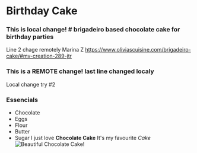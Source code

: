 # Birthday Cake
### This is local change! # brigadeiro based chocolate cake for birthday parties
Line 2 chage remotely Marina Z
https://www.oliviascuisine.com/brigadeiro-cake/#mv-creation-289-jtr
### This is a REMOTE change! last line changed localy
Local change try #2
### Essencials
- Chocolate
- Eggs
- Flour
- Butter
- Sugar
I just love **Chocolate Cake**
It's my favourite *Cake*
![Beautiful Chocolate Cake!](C:\Users\gusar\OneDrive\Desktop\Toolbox\recipe\recipe.jpg "Chocolate Cake")
